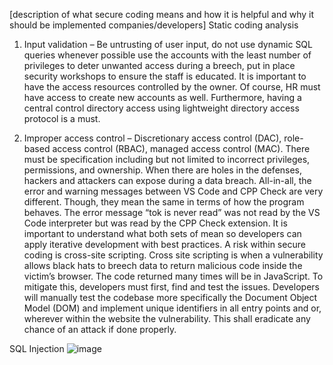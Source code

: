 [description of what secure coding means and how it is helpful and why it should be implemented companies/developers]
Static coding analysis
1.	Input validation – Be untrusting of user input, do not use dynamic SQL queries whenever possible use the accounts with the least number of privileges to deter unwanted access during a breech, put in place security workshops to ensure the staff is educated.
It is important to have the access resources controlled by the owner. Of course, HR must have access to create new accounts as well. Furthermore, having a central control directory access using lightweight directory access protocol is a must.

2.	Improper access control – Discretionary access control (DAC), role-based access control (RBAC), managed access control (MAC). There must be specification including but not limited to incorrect privileges, permissions, and ownership. When there are holes in the defenses, hackers and attackers can expose during a data breach.
All-in-all, the error and warning messages between VS Code and CPP Check are very different. Though, they mean the same in terms of how the program behaves. The error message “tok is never read” was not read by the VS Code interpreter but was read by the CPP Check extension. It is important to understand what both sets of mean so developers can apply iterative development with best practices. A risk within secure coding is cross-site scripting. Cross site scripting is when a vulnerability allows black hats to breech data to return malicious code inside the victim’s browser. 
The code returned many times will be in JavaScript. To mitigate this, developers must first, find and test the issues. Developers will manually test the codebase more specifically the Document Object Model (DOM) and implement unique identifiers in all entry points and or, wherever within the website the vulnerability. This shall eradicate any chance of an attack if done properly. 



SQL Injection ![image](https://github.com/user-attachments/assets/1bf80eca-51fb-45b9-b906-7fecb0f75fe2)
